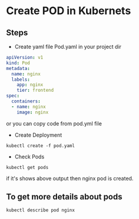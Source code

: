 # Create POD in Kubernets
## Steps 
- Create yaml file Pod.yaml in your project dir
```yaml
apiVersion: v1
kind: Pod
metadata: 
  name: nginx
  labels: 
    app: nginx
    tier: frontend
spec:
  containers:
  - name: nginx
    image: nginx
```
or you can copy code from pod.yml file 

- Create Deployment
```
kubectl create -f pod.yaml
```

- Check Pods 
```
kubectl get pods 
```

if it's shows above output then nginx pod is created.

## To get more details about pods 
```
kubectl describe pod nginx
```
